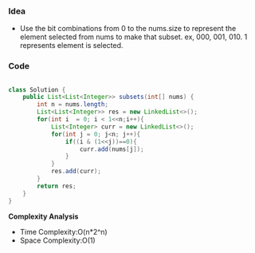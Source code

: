 ### Idea

- Use the bit combinations from 0 to the nums.size to represent the element selected from nums to make that subset. ex, 000, 001, 010. 1 represents element is selected.

### Code

```java

class Solution {
    public List<List<Integer>> subsets(int[] nums) {
        int n = nums.length;
        List<List<Integer>> res = new LinkedList<>();
        for(int i  = 0; i < 1<<n;i++){
            List<Integer> curr = new LinkedList<>();
            for(int j = 0; j<n; j++){
                if((i & (1<<j))==0){
                    curr.add(nums[j]);
                }
            }
            res.add(curr);
        }
        return res;
    }
}

```

**Complexity Analysis**

- Time Complexity:O(n\*2^n)
- Space Complexity:O(1)
